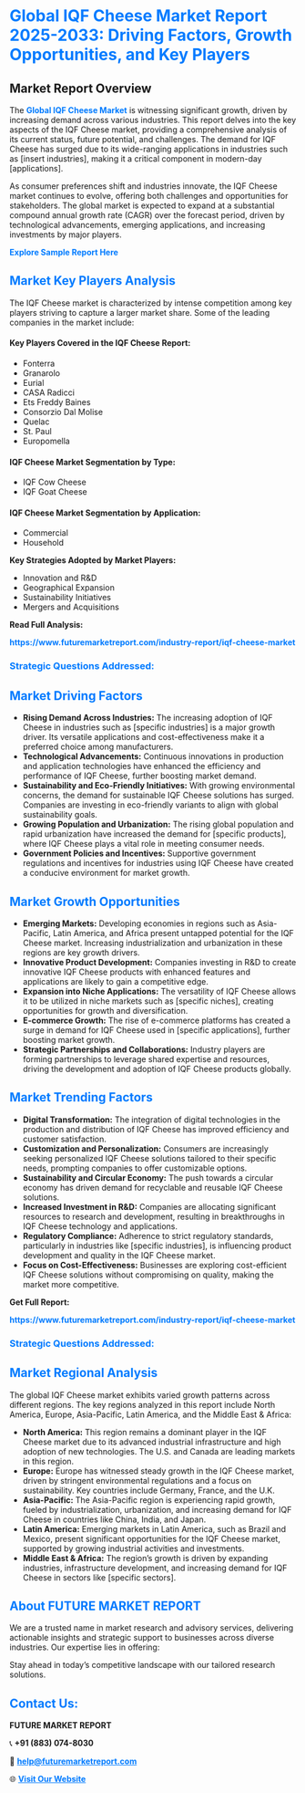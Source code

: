 <h1 style="color: #007BFF;">Global IQF Cheese Market Report 2025-2033: Driving Factors, Growth Opportunities, and Key Players</h1>

<section id="overview">
<h2>Market Report Overview</h2>
<p>The <a href="https://www.futuremarketreport.com/industry-report/iqf-cheese-market" style="color: #007BFF; text-decoration: none;"><strong>Global IQF Cheese Market</strong></a> is witnessing significant growth, driven by increasing demand across various industries. This report delves into the key aspects of the IQF Cheese market, providing a comprehensive analysis of its current status, future potential, and challenges. The demand for IQF Cheese has surged due to its wide-ranging applications in industries such as [insert industries], making it a critical component in modern-day [applications].</p>
<p>As consumer preferences shift and industries innovate, the IQF Cheese market continues to evolve, offering both challenges and opportunities for stakeholders. The global market is expected to expand at a substantial compound annual growth rate (CAGR) over the forecast period, driven by technological advancements, emerging applications, and increasing investments by major players.</p>
</section>

<section id="overview">
<p><a href="https://www.futuremarketreport.com/request-sample/reportId=26368" style="color: #007BFF; text-decoration: none;"><strong>Explore Sample Report Here</strong></a></p>
</section>

<section id="key-players">
<h2 style="color: #007BFF;">Market Key Players Analysis</h2>
<p>The IQF Cheese market is characterized by intense competition among key players striving to capture a larger market share. Some of the leading companies in the market include:</p>
<h4>Key Players Covered in the IQF Cheese Report:</h4>
<ul><li>Fonterra</li><li>Granarolo</li><li>Eurial</li><li>CASA Radicci</li><li>Ets Freddy Baines</li><li>Consorzio Dal Molise</li><li>Quelac</li><li>St. Paul</li><li>Europomella</li></ul>
<h4>IQF Cheese Market Segmentation by Type:</h4>
<ul><li>IQF Cow Cheese</li><li>IQF Goat Cheese</li></ul>

<h4>IQF Cheese Market Segmentation by Application:</h4>
<ul><li>Commercial</li><li>Household</li></ul>
<p><strong>Key Strategies Adopted by Market Players:</strong></p>
<ul>
<li>Innovation and R&D</li>
<li>Geographical Expansion</li>
<li>Sustainability Initiatives</li>
<li>Mergers and Acquisitions</li>
</ul>
</section>

<section>
<p><strong>Read Full Analysis: </strong></p><a href="https://www.futuremarketreport.com/industry-report/iqf-cheese-market" style="color: #007BFF; text-decoration: none;"><strong>https://www.futuremarketreport.com/industry-report/iqf-cheese-market</strong></a>
<h3 style="color: #007BFF;">Strategic Questions Addressed:</h3>
</section>

<section id="driving-factors">
<h2 style="color: #007BFF;">Market Driving Factors</h2>
<ul>
<li><strong>Rising Demand Across Industries:</strong> The increasing adoption of IQF Cheese in industries such as [specific industries] is a major growth driver. Its versatile applications and cost-effectiveness make it a preferred choice among manufacturers.</li>
<li><strong>Technological Advancements:</strong> Continuous innovations in production and application technologies have enhanced the efficiency and performance of IQF Cheese, further boosting market demand.</li>
<li><strong>Sustainability and Eco-Friendly Initiatives:</strong> With growing environmental concerns, the demand for sustainable IQF Cheese solutions has surged. Companies are investing in eco-friendly variants to align with global sustainability goals.</li>
<li><strong>Growing Population and Urbanization:</strong> The rising global population and rapid urbanization have increased the demand for [specific products], where IQF Cheese plays a vital role in meeting consumer needs.</li>
<li><strong>Government Policies and Incentives:</strong> Supportive government regulations and incentives for industries using IQF Cheese have created a conducive environment for market growth.</li>
</ul>
</section>

<section id="growth-opportunities">
<h2 style="color: #007BFF;">Market Growth Opportunities</h2>
<ul>
<li><strong>Emerging Markets:</strong> Developing economies in regions such as Asia-Pacific, Latin America, and Africa present untapped potential for the IQF Cheese market. Increasing industrialization and urbanization in these regions are key growth drivers.</li>
<li><strong>Innovative Product Development:</strong> Companies investing in R&D to create innovative IQF Cheese products with enhanced features and applications are likely to gain a competitive edge.</li>
<li><strong>Expansion into Niche Applications:</strong> The versatility of IQF Cheese allows it to be utilized in niche markets such as [specific niches], creating opportunities for growth and diversification.</li>
<li><strong>E-commerce Growth:</strong> The rise of e-commerce platforms has created a surge in demand for IQF Cheese used in [specific applications], further boosting market growth.</li>
<li><strong>Strategic Partnerships and Collaborations:</strong> Industry players are forming partnerships to leverage shared expertise and resources, driving the development and adoption of IQF Cheese products globally.</li>
</ul>
</section>

<section id="trending-factors">
<h2 style="color: #007BFF;">Market Trending Factors</h2>
<ul>
<li><strong>Digital Transformation:</strong> The integration of digital technologies in the production and distribution of IQF Cheese has improved efficiency and customer satisfaction.</li>
<li><strong>Customization and Personalization:</strong> Consumers are increasingly seeking personalized IQF Cheese solutions tailored to their specific needs, prompting companies to offer customizable options.</li>
<li><strong>Sustainability and Circular Economy:</strong> The push towards a circular economy has driven demand for recyclable and reusable IQF Cheese solutions.</li>
<li><strong>Increased Investment in R&D:</strong> Companies are allocating significant resources to research and development, resulting in breakthroughs in IQF Cheese technology and applications.</li>
<li><strong>Regulatory Compliance:</strong> Adherence to strict regulatory standards, particularly in industries like [specific industries], is influencing product development and quality in the IQF Cheese market.</li>
<li><strong>Focus on Cost-Effectiveness:</strong> Businesses are exploring cost-efficient IQF Cheese solutions without compromising on quality, making the market more competitive.</li>
</ul>
</section>

<section>
<p><strong>Get Full Report: </strong></p><a href="https://www.futuremarketreport.com/industry-report/iqf-cheese-market" style="color: #007BFF; text-decoration: none;"><strong>https://www.futuremarketreport.com/industry-report/iqf-cheese-market</strong></a>
<h3 style="color: #007BFF;">Strategic Questions Addressed:</h3>
</section>


<section id="regional-analysis">
<h2 style="color: #007BFF;">Market Regional Analysis</h2>
<p>The global IQF Cheese market exhibits varied growth patterns across different regions. The key regions analyzed in this report include North America, Europe, Asia-Pacific, Latin America, and the Middle East & Africa:</p>
<ul>
<li><strong>North America:</strong> This region remains a dominant player in the IQF Cheese market due to its advanced industrial infrastructure and high adoption of new technologies. The U.S. and Canada are leading markets in this region.</li>
<li><strong>Europe:</strong> Europe has witnessed steady growth in the IQF Cheese market, driven by stringent environmental regulations and a focus on sustainability. Key countries include Germany, France, and the U.K.</li>
<li><strong>Asia-Pacific:</strong> The Asia-Pacific region is experiencing rapid growth, fueled by industrialization, urbanization, and increasing demand for IQF Cheese in countries like China, India, and Japan.</li>
<li><strong>Latin America:</strong> Emerging markets in Latin America, such as Brazil and Mexico, present significant opportunities for the IQF Cheese market, supported by growing industrial activities and investments.</li>
<li><strong>Middle East & Africa:</strong> The region’s growth is driven by expanding industries, infrastructure development, and increasing demand for IQF Cheese in sectors like [specific sectors].</li>
</ul>
</section>

<footer>
<h2 style="color: #007BFF;">About FUTURE MARKET REPORT</h2>
<p>We are a trusted name in market research and advisory services, delivering actionable insights and strategic support to businesses across diverse industries. Our expertise lies in offering:</p>

<p>Stay ahead in today’s competitive landscape with our tailored research solutions.</p>

<h2 style="color: #007BFF;">Contact Us:</h2>
<p><strong>FUTURE MARKET REPORT</strong></p>
<p>📞 <strong>+91 (883) 074-8030</strong></p>
<p>📧 <strong><a href="mailto:help@futuremarketreport.com" style="color: #007BFF;">help@futuremarketreport.com</a></strong></p>
<p>🌐 <strong><a href="https://www.futuremarketreport.com/" style="color: #007BFF;">Visit Our Website</a></strong></p>
</footer>